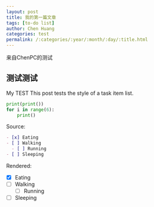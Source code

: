 ```yaml
---
layout: post
title: 我的第一篇文章
tags: [to-do list]
author: Chen Huang 
categories: test
permalink: /:categories/:year/:month/:day/:title.html
---
```


来自ChenPC的测试
## 测试测试
My TEST
This post tests the style of a task item list.
```python
print(print())
for i in range(6):
    print()
```
Source:

```markdown
- [x] Eating
- [ ] Walking
  - [ ] Running
- [ ] Sleeping
```

Rendered:

- [x] Eating
- [ ] Walking
  - [ ] Running
- [ ] Sleeping

